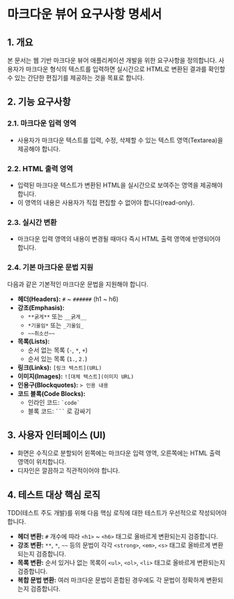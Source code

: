 # 마크다운 뷰어 요구사항 명세서

## 1. 개요

본 문서는 웹 기반 마크다운 뷰어 애플리케이션 개발을 위한 요구사항을 정의합니다. 사용자가 마크다운 형식의 텍스트를 입력하면 실시간으로 HTML로 변환된 결과를 확인할 수 있는 간단한 편집기를 제공하는 것을 목표로 합니다.

## 2. 기능 요구사항

### 2.1. 마크다운 입력 영역

*   사용자가 마크다운 텍스트를 입력, 수정, 삭제할 수 있는 텍스트 영역(Textarea)을 제공해야 합니다.

### 2.2. HTML 출력 영역

*   입력된 마크다운 텍스트가 변환된 HTML을 실시간으로 보여주는 영역을 제공해야 합니다.
*   이 영역의 내용은 사용자가 직접 편집할 수 없어야 합니다(read-only).

### 2.3. 실시간 변환

*   마크다운 입력 영역의 내용이 변경될 때마다 즉시 HTML 출력 영역에 반영되어야 합니다.

### 2.4. 기본 마크다운 문법 지원

다음과 같은 기본적인 마크다운 문법을 지원해야 합니다.

*   **헤더(Headers):** `#` ~ `######` (h1 ~ h6)
*   **강조(Emphasis):**
    *   `**굵게**` 또는 `__굵게__`
    *   `*기울임*` 또는 `_기울임_`
    *   `~~취소선~~`
*   **목록(Lists):**
    *   순서 없는 목록 (`-`, `*`, `+`)
    *   순서 있는 목록 (`1.`, `2.`)
*   **링크(Links):** `[링크 텍스트](URL)`
*   **이미지(Images):** `![대체 텍스트](이미지 URL)`
*   **인용구(Blockquotes):** `> 인용 내용`
*   **코드 블록(Code Blocks):**
    *   인라인 코드: `` `code` ``
    *   블록 코드: ` ``` ` 로 감싸기

## 3. 사용자 인터페이스 (UI)

*   화면은 수직으로 분할되어 왼쪽에는 마크다운 입력 영역, 오른쪽에는 HTML 출력 영역이 위치합니다.
*   디자인은 깔끔하고 직관적이어야 합니다.

## 4. 테스트 대상 핵심 로직

TDD(테스트 주도 개발)를 위해 다음 핵심 로직에 대한 테스트가 우선적으로 작성되어야 합니다.

*   **헤더 변환:** `#` 개수에 따라 `<h1>` ~ `<h6>` 태그로 올바르게 변환되는지 검증합니다.
*   **강조 변환:** `**`, `*`, `~~` 등의 문법이 각각 `<strong>`, `<em>`, `<s>` 태그로 올바르게 변환되는지 검증합니다.
*   **목록 변환:** 순서 있거나 없는 목록이 `<ul>`, `<ol>`, `<li>` 태그로 올바르게 변환되는지 검증합니다.
*   **복합 문법 변환:** 여러 마크다운 문법이 혼합된 경우에도 각 문법이 정확하게 변환되는지 검증합니다.
